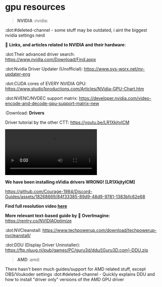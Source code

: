 # gpu resources

> **NVIDIA** :nvidia: 

:dot:#deleted-channel - some stuff may be outdated, i aint the biggest nvidia settings nerd

🔗 **Links, and articles related to NVIDIA and their hardware**:

:dot:Their advanced driver search: <https://www.nvidia.com/Download/Find.aspx>

:dot:Nvidia Driver Updater (Unofficial): <https://www.sys-worx.net/nv-updater-eng>

:dot:CUDA cores of EVERY NVIDIA GPU: <https://www.studio1productions.com/Articles/NVidia-GPU-Chart.htm>

:dot:NVENC/NVDEC support matrix: <https://developer.nvidia.com/video-encode-and-decode-gpu-support-matrix-new>

:Download: **Drivers**

Driver tutorial by the other CTT: <https://youtu.be/LR1XkjtylCM>

![](./videos/We%20have%20been%20installing%20nVidia%20drivers%20WRONG!%20(2).mp4)


**We have been installing nVidia drivers WRONG! [LR1XkjtylCM]**



https://github.com/Courage-1984/Discord-Guides/assets/18268669/84f33385-89d9-48d9-9781-1383bfc62e68




**Find full resolution video [here](https://github.com/Courage-1984/Discord-Guides/blob/main/Couleur%20Tweak%20Tips%20-%20Windows/videos/We%20have%20been%20installing%20nVidia%20drivers%20WRONG!%20(2).mp4)**


**More relevant text-based guide by 🐐 OverImagine:** <https://rentry.co/NVIDIAOptimize>

:dot:NVCleanstall: <https://www.techpowerup.com/download/techpowerup-nvcleanstall/>

:dot:DDU (Display Driver Uninstaller): <https://ftp.nluug.nl/pub/games/PC/guru3d/ddu/[Guru3D.com]-DDU.zip>


> **AMD** :amd: 

There hasn't been much guides/support for AMD related stuff, except OBS/Voukoder settings
:dot:#deleted-channel - Quickly explains DDU and how to install "driver only" versions of the AMD GPU driver

